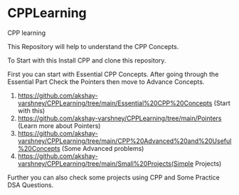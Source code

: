# CPPLearning
CPP learning

This Repository will help to understand the CPP Concepts.

To Start with this Install CPP and clone this repository.

First you can start with Essential CPP Concepts. After going through the Essential Part Check the Pointers then move to Advance Concepts.

1. https://github.com/akshay-varshney/CPPLearning/tree/main/Essential%20CPP%20Concepts (Start with this)
2. https://github.com/akshay-varshney/CPPLearning/tree/main/Pointers (Learn more about Pointers)
3. https://github.com/akshay-varshney/CPPLearning/tree/main/CPP%20Advanced%20and%20Useful%20Concepts (Some Advanced problems)
4. https://github.com/akshay-varshney/CPPLearning/tree/main/Small%20Projects(Simple Projects)

Further you can also check some projects using CPP and Some Practice DSA Questions.
